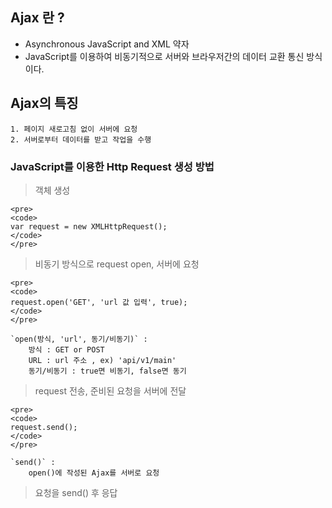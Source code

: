 ## Ajax 란 ?

- Asynchronous JavaScript and XML 약자
- JavaScript를 이용하여 비동기적으로 서버와 브라우저간의 데이터 교환 통신 방식이다.

## Ajax의 특징
```
1. 페이지 새로고침 없이 서버에 요청
2. 서버로부터 데이터를 받고 작업을 수행
```

### JavaScript를 이용한 Http Request 생성 방법


> 객체 생성
```
<pre>
<code>
var request = new XMLHttpRequest();
</code>
</pre>
```

> 비동기 방식으로 request open, 서버에 요청
```
<pre>
<code>
request.open('GET', 'url 값 입력', true);
</code>
</pre>
```

```
`open(방식, 'url', 동기/비동기)` : 
    방식 : GET or POST
    URL : url 주소 , ex) 'api/v1/main'
    동기/비동기 : true면 비동기, false면 동기
```

> request 전송, 준비된 요청을 서버에 전달
```
<pre>
<code>
request.send();
</code>
</pre>
```

```
`send()` : 
    open()에 작성된 Ajax를 서버로 요청
```

> 요청을 send() 후 응답
```

```